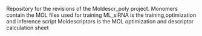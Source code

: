 Repository for the revisions of the Moldescr_poly project.
Monomers contain the MOL files used for training
ML_siRNA is the training,optimization and inference script
Moldescriptors is the MOL optimization and descriptor calculation sheet
